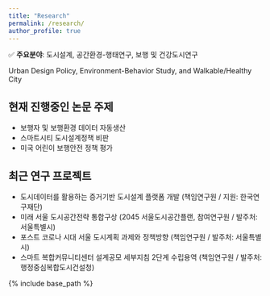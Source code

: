 ```yaml
---
title: "Research"
permalink: /research/
author_profile: true
---
```


✅ **주요분야**: 도시설계, 공간환경-행태연구, 보행 및 건강도시연구 

Urban Design Policy, Environment-Behavior Study, and Walkable/Healthy City


## 현재 진행중인 논문 주제
* 보행자 및 보행환경 데이터 자동생산
* 스마트시티 도시설계정책 비판
* 미국 어린이 보행안전 정책 평가


## 최근 연구 프로젝트
* 도시데이터를 활용하는 증거기반 도시설계 플랫폼 개발 (책임연구원 / 지원: 한국연구재단)
* 미래 서울 도시공간전략 통합구상 (2045 서울도시공간플랜, 참여연구원 / 발주처: 서울특별시)
* 포스트 코로나 시대 서울 도시계획 과제와 정책방향 (책임연구원 / 발주처: 서울특별시)
* 스마트 복합커뮤니티센터 설계공모 세부지침 2단계 수립용역 (책임연구원 / 발주처: 행정중심복합도시건설청)

{% include base_path %}

<!---
{% for post in site.research reversed %}
  {% include archive-single.html %}
{% endfor %}
* 새만금 미래전략 수립 및 투자활성화를 위한 국제행사 용역 (참여연구원 / 발주처: 새만금개발청)
-->
